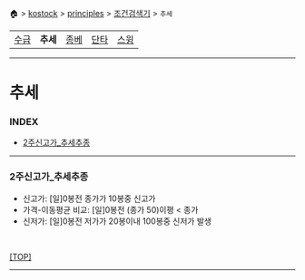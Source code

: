 🏠 > [kostock](../../) > [principles](../) > [조건검색기](./) > `추세`

<table>
  <tr>
    <td><a href="search01.md">수급</a></td>
    <td><b href="search02.md">추세</b></td>
    <td><a href="search03.md">종베</a></td>
    <td><a href="search04.md">단타</a></td>
    <td><a href="search05.md">스윙</a></td>
  </tr>
</table>

---
# 추세

### INDEX
- [2주신고가_추세추종](#2주신고가_추세추종)

---
### 2주신고가_추세추종
  - 신고가: [일]0봉전 종가가 10봉중 신고가
  - 가격-이동평균 비교: [일]0봉전 (종가 50)이평 < 종가
  - 신저가: [일]0봉전 저가가 20봉이내 100봉중 신저가 발생

<br/>

[[TOP]](#index)

---